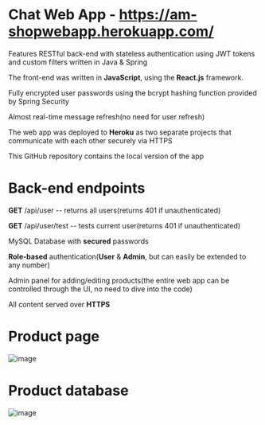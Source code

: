 # Chat Web App - https://am-shopwebapp.herokuapp.com/
<p> Features RESTful back-end with stateless authentication using JWT tokens and custom filters written in Java & Spring</p>
<p>The front-end was written in <strong>JavaScript</strong>, using the <strong>React.js</strong> framework.</p>
<p>Fully encrypted user passwords using the bcrypt hashing function provided by Spring Security</p>
<p>Almost real-time message refresh(no need for user refresh)</p>
<p>The web app was deployed to <strong>Heroku</strong> as two separate projects that communicate with each other securely via HTTPS</p>
<p>This GitHub repository contains the local version of the app</p>

# Back-end endpoints
<p> <strong>GET</strong>  /api/user -- returns all users(returns 401 if unauthenticated)</p>
<p><strong>GET</strong> /api/user/test -- tests current user(returns 401 if unauthenticated)</p>
<p>MySQL Database with <strong>secured</strong> passwords</p>
<p><strong>Role-based</strong> authentication(<strong>User</strong> & <strong>Admin</strong>, but can easily be extended to any number)</p>
<p>Admin panel for adding/editing products(the entire web app can be controlled through the UI, no need to dive into the code)</p>
<p>All content served over <strong>HTTPS</strong></p>

# Product page
![image](https://user-images.githubusercontent.com/14853367/105648119-5fd64680-5eb2-11eb-9aa8-4a42dd956fa6.png)

# Product database
![image](https://user-images.githubusercontent.com/14853367/105648155-a88dff80-5eb2-11eb-9d08-409fa3466826.png)
